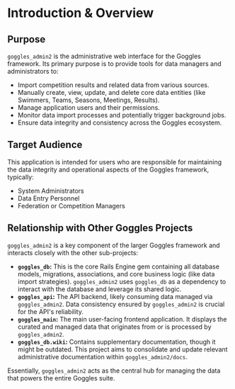 # Introduction & Overview

## Purpose

`goggles_admin2` is the administrative web interface for the Goggles framework. Its primary purpose is to provide tools for data managers and administrators to:

*   Import competition results and related data from various sources.
*   Manually create, view, update, and delete core data entities (like Swimmers, Teams, Seasons, Meetings, Results).
*   Manage application users and their permissions.
*   Monitor data import processes and potentially trigger background jobs.
*   Ensure data integrity and consistency across the Goggles ecosystem.

## Target Audience

This application is intended for users who are responsible for maintaining the data integrity and operational aspects of the Goggles framework, typically:

*   System Administrators
*   Data Entry Personnel
*   Federation or Competition Managers

## Relationship with Other Goggles Projects

`goggles_admin2` is a key component of the larger Goggles framework and interacts closely with the other sub-projects:

*   **`goggles_db`:** This is the core Rails Engine gem containing all database models, migrations, associations, and core business logic (like data import strategies). `goggles_admin2` uses `goggles_db` as a dependency to interact with the database and leverage its shared logic.
*   **`goggles_api`:** The API backend, likely consuming data managed via `goggles_admin2`. Data consistency ensured by `goggles_admin2` is crucial for the API's reliability.
*   **`goggles_main`:** The main user-facing frontend application. It displays the curated and managed data that originates from or is processed by `goggles_admin2`.
*   **`goggles_db.wiki`:** Contains supplementary documentation, though it might be outdated. This project aims to consolidate and update relevant administrative documentation within `goggles_admin2/docs`.

Essentially, `goggles_admin2` acts as the central hub for managing the data that powers the entire Goggles suite.
